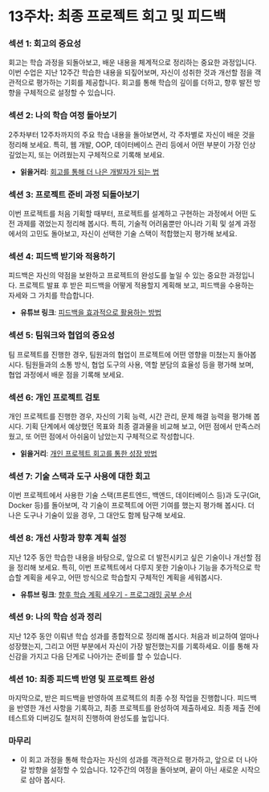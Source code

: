 # 13주차: 최종 프로젝트 회고 및 피드백

### 섹션 1: 회고의 중요성
회고는 학습 과정을 되돌아보고, 배운 내용을 체계적으로 정리하는 중요한 과정입니다. 이번 수업은 지난 12주간 학습한 내용을 되짚어보며, 자신이 성취한 것과 개선할 점을 객관적으로 평가하는 기회를 제공합니다. 회고를 통해 학습의 깊이를 더하고, 향후 발전 방향을 구체적으로 설정할 수 있습니다.

### 섹션 2: 나의 학습 여정 돌아보기
2주차부터 12주차까지의 주요 학습 내용을 돌아보면서, 각 주차별로 자신이 배운 것을 정리해 보세요. 특히, 웹 개발, OOP, 데이터베이스 관리 등에서 어떤 부분이 가장 인상 깊었는지, 또는 어려웠는지 구체적으로 기록해 보세요.  
- **읽을거리**: [회고를 통해 더 나은 개발자가 되는 법](https://maicoding.tistory.com/106)

### 섹션 3: 프로젝트 준비 과정 되돌아보기
이번 프로젝트를 처음 기획할 때부터, 프로젝트를 설계하고 구현하는 과정에서 어떤 도전 과제를 겪었는지 정리해 봅시다. 특히, 기술적 어려움뿐만 아니라 기획 및 설계 과정에서의 고민도 돌아보고, 자신이 선택한 기술 스택이 적합했는지 평가해 보세요.

### 섹션 4: 피드백 받기와 적용하기
피드백은 자신의 약점을 보완하고 프로젝트의 완성도를 높일 수 있는 중요한 과정입니다. 프로젝트 발표 후 받은 피드백을 어떻게 적용할지 계획해 보고, 피드백을 수용하는 자세와 그 가치를 학습합니다.
- **유튜브 링크**: [피드백을 효과적으로 활용하는 방법](https://yozm.wishket.com/magazine/detail/2526/)

### 섹션 5: 팀워크와 협업의 중요성
팀 프로젝트를 진행한 경우, 팀원과의 협업이 프로젝트에 어떤 영향을 미쳤는지 돌아봅시다. 팀원들과의 소통 방식, 협업 도구의 사용, 역할 분담의 효율성 등을 평가해 보며, 협업 과정에서 배운 점을 기록해 보세요.

### 섹션 6: 개인 프로젝트 검토
개인 프로젝트를 진행한 경우, 자신의 기획 능력, 시간 관리, 문제 해결 능력을 평가해 봅시다. 기획 단계에서 예상했던 목표와 최종 결과물을 비교해 보고, 어떤 점에서 만족스러웠고, 또 어떤 점에서 아쉬움이 남았는지 구체적으로 작성합니다.
- **읽을거리**: [개인 프로젝트 회고를 통한 성장 방법](https://brunch.co.kr/@likelion/116)

### 섹션 7: 기술 스택과 도구 사용에 대한 회고
이번 프로젝트에서 사용한 기술 스택(프론트엔드, 백엔드, 데이터베이스 등)과 도구(Git, Docker 등)를 돌아보며, 각 기술이 프로젝트에 어떤 기여를 했는지 평가해 봅시다. 더 나은 도구나 기술이 있을 경우, 그 대안도 함께 탐구해 보세요.

### 섹션 8: 개선 사항과 향후 계획 설정
지난 12주 동안 학습한 내용을 바탕으로, 앞으로 더 발전시키고 싶은 기술이나 개선할 점을 정리해 보세요. 특히, 이번 프로젝트에서 다루지 못한 기술이나 기능을 추가적으로 학습할 계획을 세우고, 어떤 방식으로 학습할지 구체적인 계획을 세워봅시다.
- **유튜브 링크**: [향후 학습 계획 세우기 - 프로그래밍 공부 순서](https://youtu.be/EdGOWiTn5RI?si=KRqDWMks2AF7ON3v)

### 섹션 9: 나의 학습 성과 정리
지난 12주 동안 이뤄낸 학습 성과를 종합적으로 정리해 봅시다. 처음과 비교하여 얼마나 성장했는지, 그리고 어떤 부분에서 자신이 가장 발전했는지를 기록하세요. 이를 통해 자신감을 가지고 다음 단계로 나아가는 준비를 할 수 있습니다.

### 섹션 10: 최종 피드백 반영 및 프로젝트 완성
마지막으로, 받은 피드백을 반영하여 프로젝트의 최종 수정 작업을 진행합니다. 피드백을 반영한 개선 사항을 기록하고, 최종 프로젝트를 완성하여 제출하세요. 최종 제출 전에 테스트와 디버깅도 철저히 진행하여 완성도를 높입니다.

### 마무리
- 이 회고 과정을 통해 학습자는 자신의 성과를 객관적으로 평가하고, 앞으로 더 나아갈 방향을 설정할 수 있습니다. 12주간의 여정을 돌아보며, 끝이 아닌 새로운 시작으로 삼아 봅시다.
